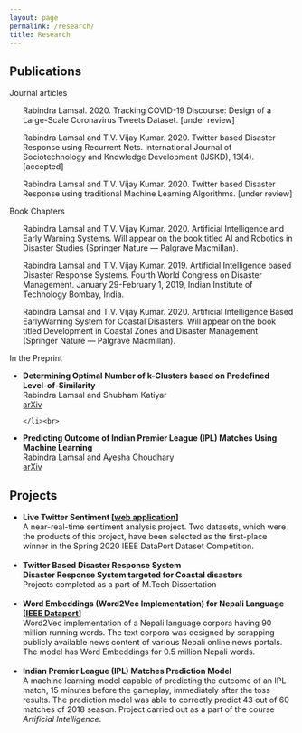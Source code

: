 ```yaml
---
layout: page
permalink: /research/
title: Research
---
```

<h2>Publications</h2>
Journal articles
<ul>

Rabindra Lamsal. 2020. Tracking COVID-19 Discourse: Design of a Large-Scale Coronavirus Tweets Dataset. [under review]

Rabindra Lamsal and T.V. Vijay Kumar. 2020. Twitter based Disaster Response using Recurrent Nets. International Journal of Sociotechnology and Knowledge
Development (IJSKD), 13(4). [accepted]

Rabindra Lamsal and T.V. Vijay Kumar. 2020. Twitter based Disaster Response using traditional Machine Learning Algorithms. [under review]

</ul>

Book Chapters

<ul>

Rabindra Lamsal and T.V. Vijay Kumar. 2020. Artificial Intelligence and Early Warning Systems. Will appear on the book titled AI and Robotics in Disaster Studies
(Springer Nature — Palgrave Macmillan).<br>

Rabindra Lamsal and T.V. Vijay Kumar. 2019. Artificial Intelligence based Disaster Response Systems. Fourth World Congress on Disaster Management. January 29-February 1, 2019, Indian Institute of Technology Bombay, India.<br>

Rabindra Lamsal and T.V. Vijay Kumar. 2020. Artificial Intelligence Based EarlyWarning System for Coastal Disasters. Will appear on the book titled Development in
Coastal Zones and Disaster Management (Springer Nature — Palgrave Macmillan).

</ul>

In the Preprint
<ul>
	<li>
		<b>Determining Optimal Number of k-Clusters based on Predefined Level-of-Similarity</b><br>
		Rabindra Lamsal and Shubham Katiyar<br>
		<a href="https://arxiv.org/abs/1810.01878"><div class="color-button">arXiv</div></a>

	</li><br>
	
<li> <b>Predicting Outcome of Indian Premier League (IPL) Matches Using Machine Learning</b><br>
Rabindra Lamsal and Ayesha Choudhary<br>
<a href="https://arxiv.org/abs/1809.09813"><div class="color-button">arXiv</div></a>
</li></ul>

<h2>Projects</h2>
<ul>
	
<li>
		<b>Live Twitter Sentiment [<a href="https://sentiment.live">web application</a>]</b><br>
		A near-real-time sentiment analysis project. Two datasets, which were the products of this project, have been selected as the first-place winner in the Spring 2020 IEEE DataPort Dataset Competition. <br>
	</li><br>	

<li> <b>Twitter Based Disaster Response System</b><br>
<b>Disaster Response System targeted for Coastal disasters</b><br>
		Projects completed as a part of M.Tech Dissertation<br>
	</li><br>
	
<li> <b>Word Embeddings (Word2Vec Implementation) for Nepali Language [<a href="https://ieee-dataport.org/open-access/300-dimensional-word-embeddings-nepali-language">IEEE Dataport</a>]</b><br>
Word2Vec implementation of a Nepali language corpora having 90 million running words. The
text corpora was designed by scrapping publicly available news content of various Nepali online
news portals. The model has Word Embeddings for 0.5 million Nepali words.</li><br>



<li> <b>Indian Premier League (IPL) Matches Prediction Model</b><br>
A machine learning model capable of predicting the outcome of an IPL match, 15 minutes before
the gameplay, immediately after the toss results. The prediction model was able to correctly predict
43 out of 60 matches of 2018 season. Project carried out as a part of the course <em>Artificial Intelligence</em>.
</li></ul>
